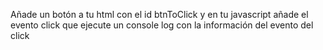 Añade un botón a tu html con el id btnToClick y en tu javascript añade el evento click que ejecute un console log con la información del evento del click
